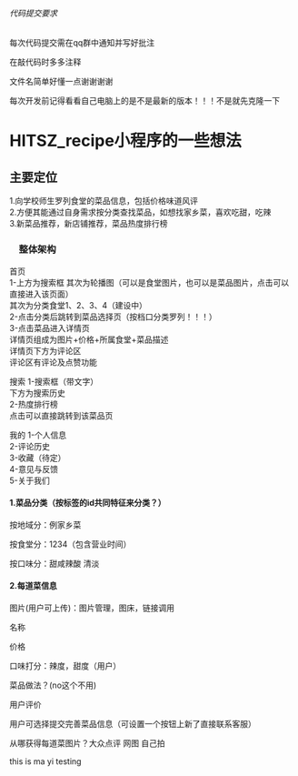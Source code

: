 ###### 代码提交要求
每次代码提交需在qq群中通知并写好批注

在敲代码时多多注释

文件名简单好懂一点谢谢谢谢

每次开发前记得看看自己电脑上的是不是最新的版本！！！不是就先克隆一下

# HITSZ_recipe小程序的一些想法


## 主要定位

1.向学校师生罗列食堂的菜品信息，包括价格味道风评  
2.方便其能通过自身需求按分类查找菜品，如想找家乡菜，喜欢吃甜，吃辣  
3.新菜品推荐，新店铺推荐，菜品热度排行榜  

### 　整体架构
首页  
  1-上方为搜索框
  其次为轮播图（可以是食堂图片，也可以是菜品图片，点击可以直接进入该页面）  
  其次为分类食堂1、2、3、4（建设中）  
    2-点击分类后跳转到菜品选择页（按档口分类罗列！！！）  
      3-点击菜品进入详情页  
      详情页组成为图片+价格+所属食堂+菜品描述  
      详情页下方为评论区  
      评论区有评论及点赞功能  

搜索
  1-搜索框（带文字）  
  下方为搜索历史  
   2-热度排行榜   
    点击可以直接跳转到该菜品页  

我的
  1-个人信息  
  2-评论历史  
  3-收藏（待定）  
  4-意见与反馈  
  5-关于我们  




#### 1.菜品分类（按标签的id共同特征来分类？）

按地域分：例家乡菜  

按食堂分：1234（包含营业时间）  
 
按口味分：甜咸辣酸 清淡  

#### 2.每道菜信息

图片(用户可上传)：图片管理，图床，链接调用  

名称  

价格  

口味打分：辣度，甜度（用户）  

菜品做法？(no这个不用)  

用户评价  

用户可选择提交完善菜品信息（可设置一个按钮上新了直接联系客服）  

从哪获得每道菜图片？大众点评 网图 自己拍  

this is ma yi testing
